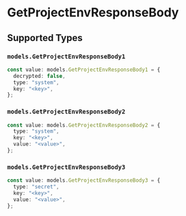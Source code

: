 # GetProjectEnvResponseBody


## Supported Types

### `models.GetProjectEnvResponseBody1`

```typescript
const value: models.GetProjectEnvResponseBody1 = {
  decrypted: false,
  type: "system",
  key: "<key>",
};
```

### `models.GetProjectEnvResponseBody2`

```typescript
const value: models.GetProjectEnvResponseBody2 = {
  type: "system",
  key: "<key>",
  value: "<value>",
};
```

### `models.GetProjectEnvResponseBody3`

```typescript
const value: models.GetProjectEnvResponseBody3 = {
  type: "secret",
  key: "<key>",
  value: "<value>",
};
```

